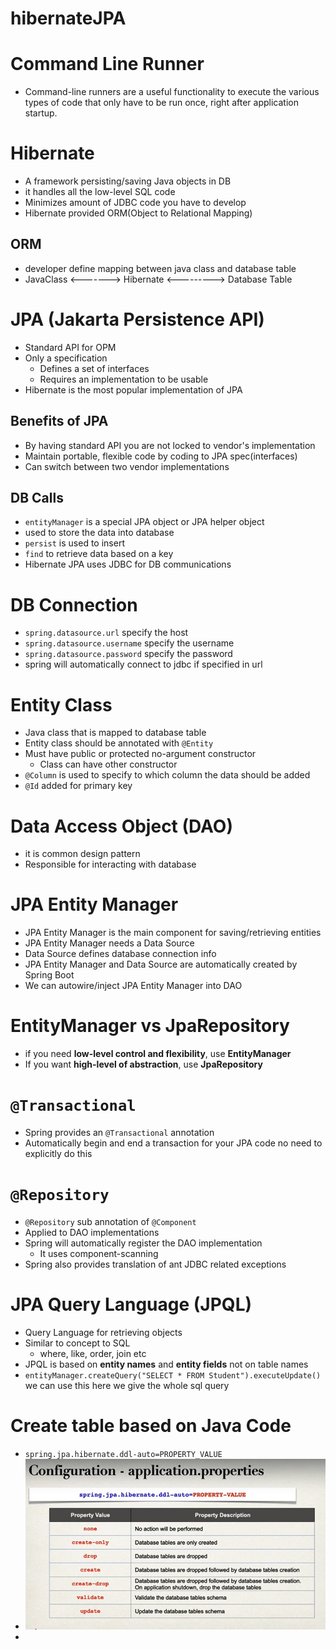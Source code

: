 # hibernateJPA

# Command Line Runner
  - Command-line runners are a useful functionality to execute the various types of code that only have to be run once, right after application startup.

# Hibernate
- A framework persisting/saving Java objects in DB
- it handles all the low-level SQL code
- Minimizes amount of JDBC code you have to develop
- Hibernate provided ORM(Object to Relational Mapping)
## ORM
- developer define mapping between java class and database table
- JavaClass <-------> Hibernate <---------> Database Table

# JPA (Jakarta Persistence API)
- Standard API for OPM
- Only a specification
    - Defines a set of interfaces
    - Requires an implementation to be usable
- Hibernate is the most popular implementation of JPA
## Benefits of JPA
- By having standard API you are not locked to vendor's implementation
- Maintain portable, flexible code by coding to JPA spec(interfaces)
- Can switch between two vendor implementations

## DB Calls
- `entityManager` is a special JPA object or JPA helper object
- used to store the data into database
- `persist` is used to insert
- `find` to retrieve data based on a key
- Hibernate JPA uses JDBC for DB communications

# DB Connection
- `spring.datasource.url` specify the host
- `spring.datasource.username` specify the username
- `spring.datasource.password` specify the password
- spring will automatically connect to jdbc if specified in url

# Entity Class
- Java class that is mapped to database table
- Entity class should be annotated with `@Entity`
- Must have public or protected no-argument constructor
  - Class can have other constructor
- `@Column` is used to specify to which column the data should be added
- `@Id` added for primary key

# Data Access Object (DAO)
- it is common design pattern
- Responsible for interacting with database

# JPA Entity Manager
- JPA Entity Manager is the main component for saving/retrieving entities
- JPA Entity Manager needs a Data Source
- Data Source defines database connection info
- JPA Entity Manager and Data Source are automatically created by Spring Boot
- We can autowire/inject JPA Entity Manager into DAO

# EntityManager vs JpaRepository
- if you need **low-level control and flexibility**, use **EntityManager**
- If you want **high-level of abstraction**, use **JpaRepository**

# `@Transactional`
- Spring provides an `@Transactional` annotation
- Automatically begin and end a transaction for your JPA code no need to explicitly do this

# `@Repository`
- `@Repository` sub annotation of `@Component`
- Applied to DAO implementations
- Spring will automatically register the DAO implementation
  - It uses component-scanning
- Spring also provides translation of ant JDBC related exceptions

# JPA Query Language (JPQL)
- Query Language for retrieving objects
- Similar to concept to SQL
  - where, like, order, join etc
- JPQL is based on **entity names** and **entity fields** not on table names
- `entityManager.createQuery("SELECT * FROM Student").executeUpdate()` we can use this here we give the whole sql query

# Create table based on Java Code
- `spring.jpa.hibernate.ddl-auto=PROPERTY_VALUE`
- ![DB Table create config](src/main/resources/1.jpg)
- 